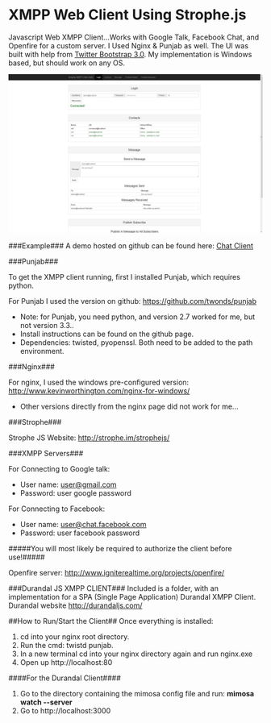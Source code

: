 XMPP Web Client Using Strophe.js
=====================

Javascript Web XMPP Client...Works with Google Talk, Facebook Chat, and Openfire for a custom server.
I Used Nginx &amp; Punjab as well. The UI was built with help from [Twitter Bootstrap 3.0](http://getbootstrap.com/ "Twitter Bootstrap"). My implementation is Windows based, but should work on any OS.

![Alt text](pubSub.jpg "Bootstrap Client")

###Example###
A demo hosted on github can be found here: [Chat Client](http://ramonrovirosa.github.io/ChatClient/ "XMPP Chat Client")

###Punjab###

To get the XMPP client running, first I installed Punjab, which requires python. 

For Punjab I used the version on github: https://github.com/twonds/punjab 

- Note: for Punjab, you need python, and version 2.7 worked for me, but not version 3.3..
- Install instructions can be found on the github page.
- Dependencies: twisted, pyopenssl. Both need to be added to the path environment.

###Nginx###

For nginx, I used the windows pre-configured version: http://www.kevinworthington.com/nginx-for-windows/
- Other versions directly from the nginx page did not work for me...

###Strophe###

Strophe JS Website: http://strophe.im/strophejs/

###XMPP Servers###

For Connecting to Google talk:
- User name: user@gmail.com
- Password: user google password

For Connecting to Facebook:
- User name: user@chat.facebook.com
- Password: user facebook password

#####You will most likely be required to authorize the client before use!#####

Openfire server: http://www.igniterealtime.org/projects/openfire/

###Durandal JS XMPP CLIENT###
Included is a folder, with an implementation for a SPA (Single Page Application) Durandal XMPP Client. Durandal website http://durandaljs.com/

##How to Run/Start the Client##
Once everything is installed:
  1. cd into your nginx root directory. 
  2. Run the cmd: twistd punjab.
  3. In a new terminal cd into your nginx directory again and run nginx.exe
  4. Open up http://localhost:80
  
  ####For the Durandal Client####
  1. Go to the directory containing the mimosa config file and run: <b>mimosa watch --server</b>
  2. Go to http://localhost:3000

